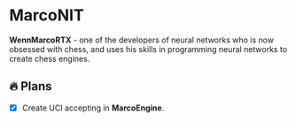 # MarcoNIT

**WennMarcoRTX** - one of the developers of neural networks who is now obsessed with chess, and uses his skills in programming neural networks to create chess engines.


## 🔥 Plans
- [x] Create UCI accepting in __MarcoEngine__.
